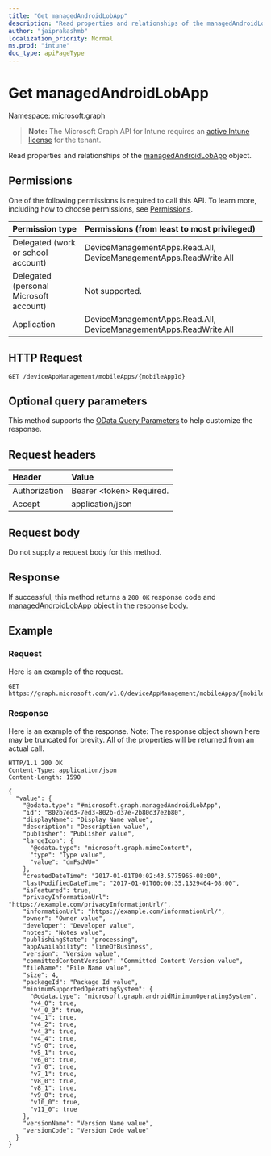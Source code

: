 ```yaml
---
title: "Get managedAndroidLobApp"
description: "Read properties and relationships of the managedAndroidLobApp object."
author: "jaiprakashmb"
localization_priority: Normal
ms.prod: "intune"
doc_type: apiPageType
---
```


# Get managedAndroidLobApp

Namespace: microsoft.graph

> **Note:** The Microsoft Graph API for Intune requires an [active Intune license](https://go.microsoft.com/fwlink/?linkid=839381) for the tenant.

Read properties and relationships of the [managedAndroidLobApp](../resources/intune-apps-managedandroidlobapp.md) object.

## Permissions
One of the following permissions is required to call this API. To learn more, including how to choose permissions, see [Permissions](/graph/permissions-reference).

|Permission type|Permissions (from least to most privileged)|
|:---|:---|
|Delegated (work or school account)|DeviceManagementApps.Read.All, DeviceManagementApps.ReadWrite.All|
|Delegated (personal Microsoft account)|Not supported.|
|Application|DeviceManagementApps.Read.All, DeviceManagementApps.ReadWrite.All|

## HTTP Request
<!-- {
  "blockType": "ignored"
}
-->
``` http
GET /deviceAppManagement/mobileApps/{mobileAppId}
```

## Optional query parameters
This method supports the [OData Query Parameters](/graph/query-parameters) to help customize the response.

## Request headers
|Header|Value|
|:---|:---|
|Authorization|Bearer &lt;token&gt; Required.|
|Accept|application/json|

## Request body
Do not supply a request body for this method.

## Response
If successful, this method returns a `200 OK` response code and [managedAndroidLobApp](../resources/intune-apps-managedandroidlobapp.md) object in the response body.

## Example

### Request
Here is an example of the request.

<!-- { "blockType": "request" , "name" : "intune_apps_managedandroidlobapp_get_get_managedandroidlobapp" }-->
``` http
GET https://graph.microsoft.com/v1.0/deviceAppManagement/mobileApps/{mobileAppId}
```

### Response
Here is an example of the response. Note: The response object shown here may be truncated for brevity. All of the properties will be returned from an actual call.

<!-- { "blockType": "response" , "@odata.type" : "Edm.String" }-->
``` http
HTTP/1.1 200 OK
Content-Type: application/json
Content-Length: 1590

{
  "value": {
    "@odata.type": "#microsoft.graph.managedAndroidLobApp",
    "id": "802b7ed3-7ed3-802b-d37e-2b80d37e2b80",
    "displayName": "Display Name value",
    "description": "Description value",
    "publisher": "Publisher value",
    "largeIcon": {
      "@odata.type": "microsoft.graph.mimeContent",
      "type": "Type value",
      "value": "dmFsdWU="
    },
    "createdDateTime": "2017-01-01T00:02:43.5775965-08:00",
    "lastModifiedDateTime": "2017-01-01T00:00:35.1329464-08:00",
    "isFeatured": true,
    "privacyInformationUrl": "https://example.com/privacyInformationUrl/",
    "informationUrl": "https://example.com/informationUrl/",
    "owner": "Owner value",
    "developer": "Developer value",
    "notes": "Notes value",
    "publishingState": "processing",
    "appAvailability": "lineOfBusiness",
    "version": "Version value",
    "committedContentVersion": "Committed Content Version value",
    "fileName": "File Name value",
    "size": 4,
    "packageId": "Package Id value",
    "minimumSupportedOperatingSystem": {
      "@odata.type": "microsoft.graph.androidMinimumOperatingSystem",
      "v4_0": true,
      "v4_0_3": true,
      "v4_1": true,
      "v4_2": true,
      "v4_3": true,
      "v4_4": true,
      "v5_0": true,
      "v5_1": true,
      "v6_0": true,
      "v7_0": true,
      "v7_1": true,
      "v8_0": true,
      "v8_1": true,
      "v9_0": true,
      "v10_0": true,
      "v11_0": true
    },
    "versionName": "Version Name value",
    "versionCode": "Version Code value"
  }
}
```
